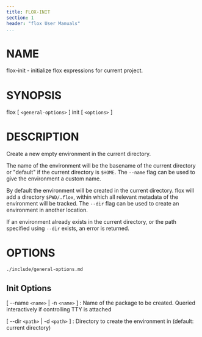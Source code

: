 ```yaml
---
title: FLOX-INIT
section: 1
header: "flox User Manuals"
...
```



# NAME

flox-init - initialize flox expressions for current project.

# SYNOPSIS

flox [ `<general-options>` ] init [ `<options>` ]

# DESCRIPTION

Create a new empty environment in the current directory.

The name of the environment will be the basename of the current directory
or "default" if the current directory is `$HOME`.
The `--name` flag can be used to give the environment a custom name.

By default the environment will be created in the current directory.
flox will add a directory `$PWD/.flox`,
within which all relevant metadata of the environment will be tracked.
The `--dir` flag can be used to create an environment in another location.

If an environment already exists in the current directory,
or the path specified using `--dir` exists, an error is returned.

# OPTIONS

```{.include}
./include/general-options.md
```

## Init Options

[ \--name `<name>` | -n `<name>` ]
:   Name of the package to be created.
    Queried interactively if controlling TTY is attached

[ \--dir `<path>` | -d `<path>` ]
:   Directory to create the environment in (default: current directory)
